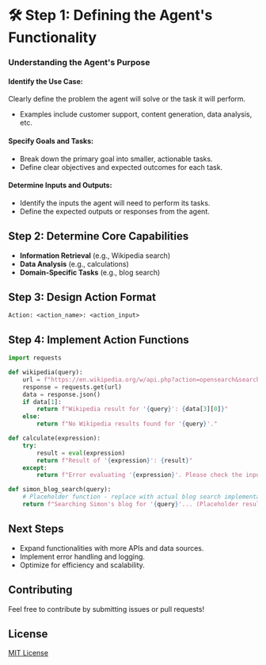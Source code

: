 # 🛠️ Step 1: Defining the Agent's Functionality

### Understanding the Agent's Purpose
#### Identify the Use Case:
Clearly define the problem the agent will solve or the task it will perform.
- Examples include customer support, content generation, data analysis, etc.

#### Specify Goals and Tasks:
- Break down the primary goal into smaller, actionable tasks.
- Define clear objectives and expected outcomes for each task.

#### Determine Inputs and Outputs:
- Identify the inputs the agent will need to perform its tasks.
- Define the expected outputs or responses from the agent.

## Step 2: Determine Core Capabilities
- **Information Retrieval** (e.g., Wikipedia search)
- **Data Analysis** (e.g., calculations)
- **Domain-Specific Tasks** (e.g., blog search)

## Step 3: Design Action Format
```plaintext
Action: <action_name>: <action_input>
```

## Step 4: Implement Action Functions
```python
import requests

def wikipedia(query):
    url = f"https://en.wikipedia.org/w/api.php?action=opensearch&search={query}&limit=1&format=json"
    response = requests.get(url)
    data = response.json()
    if data[1]:
        return f"Wikipedia result for '{query}': {data[3][0]}"
    else:
        return f"No Wikipedia results found for '{query}'."

def calculate(expression):
    try:
        result = eval(expression)
        return f"Result of '{expression}': {result}"
    except:
        return f"Error evaluating '{expression}'. Please check the input."

def simon_blog_search(query):
    # Placeholder function - replace with actual blog search implementation
    return f"Searching Simon's blog for '{query}'... (Placeholder result)"
```

## Next Steps
- Expand functionalities with more APIs and data sources.
- Implement error handling and logging.
- Optimize for efficiency and scalability.

## Contributing
Feel free to contribute by submitting issues or pull requests!

## License
[MIT License](LICENSE)
